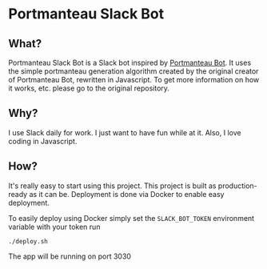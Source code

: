 # Portmanteau Slack Bot

## What?

Portmanteau Slack Bot is a Slack bot inspired by [Portmanteau Bot](https://github.com/jamcowl/PORTMANTEAU-BOT). It uses the simple portmanteau generation algorithm created by the original creator of Portmanteau Bot, rewritten in Javascript. To get more information on how it works, etc. please go to the original repository.

## Why?

I use Slack daily for work. I just want to have fun while at it. Also, I love coding in Javascript.

## How?

It's really easy to start using this project. This project is built as production-ready as it can be. Deployment is done via Docker to enable easy deployment.

To easily deploy using Docker simply set the `SLACK_BOT_TOKEN` environment variable with your token run
```
./deploy.sh
```
The app will be running on port 3030
